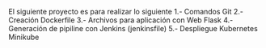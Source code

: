 El siguiente proyecto es para realizar lo siguiente
1.- Comandos Git
2.- Creación Dockerfile
3.- Archivos para aplicación con Web Flask
4.- Generación de pipiline con Jenkins (jenkinsfile)
5.- Despliegue Kubernetes Minikube
